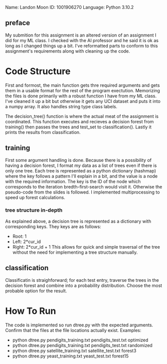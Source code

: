 Name: Landon Moon
ID: 1001906270
Language: Python 3.10.2

## preface
My submition for this assignment is an altered version of an assignment I did for my ML class. I checked with the AI professor and he said it is ok as long as I changed things up a bit. I've reformatted parts to conform to this assignment's requirements along with cleaning up the code.

# Code Structure
First and formost, the main function gets thre required arguments and gets them in a usable format for the rest of the program exectution. Memorizing the files is done primarily with a robust function I have from my ML class. I've cleaned it up a bit but otherwise it gets any UCI dataset and puts it into a numpy array. It also handles string type class labels.

The decision_tree() function is where the actual meat of the assignment is coordinated. This function executes and recieves a decision forest from training() then passes the trees and test_set to classification(). Lastly it prints the results from classification.

## training
First some argument handling is done. Because there is a possibility of having a decision forest, I format my data as a list of trees even if there is only one tree. Each tree is represented as a python dictionary (hashmap) where the key follows a pattern I'll explain in a bit, and the value is a node with the required information. The key is the ID of the node which corresponds to the iteration bredth-first-search would visit it. Otherwise the pseudo-code from the slides is followed. I implemented multiprocessing to speed up forest calculations.
### tree structure in-depth
As explained above, a decision tree is represented as a dictionary with corresponding keys. They keys are as follows:
- Root:  1
- Left:  2*cur_id
- Right: 2*cur_id + 1
This allows for quick and simple traversal of the tree without the need for implementing a tree structure manually.

## classification
Classificatin is straighforward; for each test entry, traverse the trees in the decision forest and combine into a probability distribution. Choose the most probable option for the result.

# How To Run
The code is implemented so run dtree.py with the expected arguments. Confirm that the files at the file locations actually exist. Examples:
- python dtree.py pendigits_training.txt pendigits_test.txt optimized
- python dtree.py pendigits_training.txt pendigits_test.txt randomized
- python dtree.py satellite_training.txt satellite_test.txt forest3
- python dtree.py yeast_training.txt yeast_test.txt forest15
